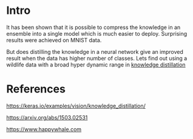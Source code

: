 # Intro

It has been shown that it is possible to compress the knowledge in an ensemble into a single model which is much easier to deploy. Surprising results were achieved on MNIST data.

But does distilling the knowledge in a neural network give an improved result when the data has higher number of classes. Lets find out using a wildlife data with a broad hyper dynamic range in [knowledge distillation](/knowledge_distillation.ipynb)

# References

https://keras.io/examples/vision/knowledge_distillation/

https://arxiv.org/abs/1503.02531

https://www.happywhale.com
